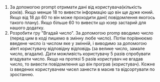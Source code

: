 1) За допомогою prompt отримати дані від користувача(кількість років). Якщо менше 18 то вивести інформацію  що він ще дуже юний. Якщо від 18 до 60 то він може проходити дані( повідомлення якогось такого плану). Якщо більше 60 то вивести що юзер застарий для нашого додатку.
2) Розробити гру "Вгадай число". За допомогою promp вводимо число (перед цим в коді пишемо в змінну любе число). Потім порівнюємо введене число із числом яке у змінній, і виводимо за допомогою alert користувачу відповідну відповідь (за велике число, замале число, вгадали). Дати можливість користувачу 5 разів спробувати вгадувати число. Якщо на протязі 5 разів користувач не вгадав число,  то вивести повідомлення що він програв (користувач). Кожне із введених користувачем чисел занести в масив та відсортувати по зростанню.
